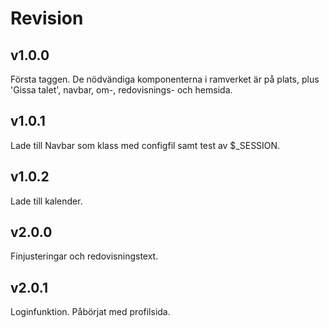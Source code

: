 Revision
==========

v1.0.0
---------
Första taggen. De nödvändiga komponenterna i ramverket är på plats, plus 'Gissa talet', navbar, om-, redovisnings- och hemsida.

v1.0.1
---------
Lade till Navbar som klass med configfil samt test av $_SESSION.

v1.0.2
---------
Lade till kalender.

v2.0.0
--------
Finjusteringar och redovisningstext.

v2.0.1
--------
Loginfunktion. Påbörjat med profilsida.
